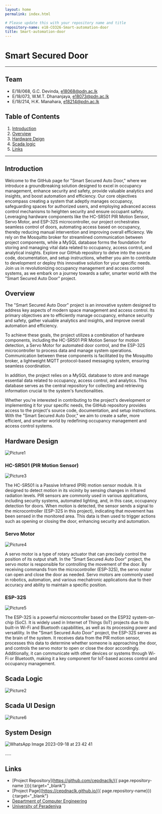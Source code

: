 ```yaml
---
layout: home
permalink: index.html

# Please update this with your repository name and title
repository-name: e18-CO326-Smart-automation-door
title: Smart-automation-door
---
```


[comment]: # "This is the standard layout for the project, but you can clean this and use your own template"

# Smart Secured Door

---

<!-- 
This is a sample image, to show how to add images to your page. To learn more options, please refer [this](https://projects.ce.pdn.ac.lk/docs/faq/how-to-add-an-image/)

![Sample Image](./images/sample.png)
 -->

## Team
-  E/18/068, G.C. Devinda, [e18068@pdn.ac.lk](mailto:name@email.com)
-  E/18/073, W.M.T. Dhananjaya, [e18073@pdn.ac.lk](mailto:name@email.com)
-  E/18/214, H.K. Manahara, [e18214@pdn.ac.lk](mailto:name@email.com)

## Table of Contents
1. [Introduction](#introduction)
2. [Overview](#overview)
3. [Hardware Deign](#hardware)
4. [Scada logic](#scada)
5. [Links](#links)

---

## Introduction

Welcome to the GitHub page for "Smart Secured Auto Door," where we introduce a groundbreaking solution designed to excel in occupancy management, enhance security and safety, provide valuable analytics and insights, and boost automation and efficiency. Our core objectives encompass creating a system that adeptly manages occupancy, safeguarding spaces for authorized users, and employing advanced access control mechanisms to heighten security and ensure occupant safety. Leveraging hardware components like the HC-SR501 PIR Motion Sensor, Servo Motor, and ESP-32S microcontroller, our project orchestrates seamless control of doors, automating access based on occupancy, thereby reducing manual intervention and improving overall efficiency. We rely on the Mosquitto broker for streamlined communication between project components, while a MySQL database forms the foundation for storing and managing vital data related to occupancy, access control, and analytical insights. Explore our GitHub repository to delve into the source code, documentation, and setup instructions, whether you aim to contribute to development or deploy this innovative solution for your specific needs. Join us in revolutionizing occupancy management and access control systems, as we embark on a journey towards a safer, smarter world with the "Smart Secured Auto Door" project.

## Overview

The "Smart Secured Auto Door" project is an innovative system designed to address key aspects of modern space management and access control. Its primary objectives are to efficiently manage occupancy, enhance security and safety, gather valuable analytics and insights, and improve overall automation and efficiency.

To achieve these goals, the project utilizes a combination of hardware components, including the HC-SR501 PIR Motion Sensor for motion detection, a Servo Motor for automated door control, and the ESP-32S microcontroller to process data and manage system operations. Communication between these components is facilitated by the Mosquitto broker, a lightweight MQTT protocol-based messaging system, ensuring seamless coordination.

In addition, the project relies on a MySQL database to store and manage essential data related to occupancy, access control, and analytics. This database serves as the central repository for collecting and retrieving information crucial to the system's functionalities.

Whether you're interested in contributing to the project's development or implementing it for your specific needs, the GitHub repository provides access to the project's source code, documentation, and setup instructions. With the "Smart Secured Auto Door," we aim to create a safer, more efficient, and smarter world by redefining occupancy management and access control systems.


## Hardware Design
![Picture1](https://github.com/cepdnaclk/e18-CO326-Smart-automation-door/assets/73760543/da816c3b-c1bc-4556-bc26-8b1dfee6bd49)

### HC-SR501 (PIR Motion Sensor)
![Picture3](https://github.com/cepdnaclk/e18-CO326-Smart-automation-door/assets/73760543/e51088ec-9efe-46fe-82a7-987d6acfe1e5)

The HC-SR501 is a Passive Infrared (PIR) motion sensor module. It is designed to detect motion in its vicinity by sensing changes in infrared radiation levels. PIR sensors are commonly used in various applications, including security systems, automated lighting, and, in this case, occupancy detection for doors. When motion is detected, the sensor sends a signal to the microcontroller (ESP-32S in this project), indicating that movement has been sensed in the monitored area. This data is then used to trigger actions such as opening or closing the door, enhancing security and automation.

### Servo Motor
![Picture4](https://github.com/cepdnaclk/e18-CO326-Smart-automation-door/assets/73760543/a9cd2327-63b0-4955-9935-5360c7f4e991)


A servo motor is a type of rotary actuator that can precisely control the position of its output shaft. In the "Smart Secured Auto Door" project, the servo motor is responsible for controlling the movement of the door. By receiving commands from the microcontroller (ESP-32S), the servo motor can open and close the door as needed. Servo motors are commonly used in robotics, automation, and various mechatronic applications due to their accuracy and ability to maintain a specific position.

### ESP-32S
![Picture5](https://github.com/cepdnaclk/e18-CO326-Smart-automation-door/assets/73760543/ee9c350a-6d5c-410d-8a38-8b8eff09ccab)


The ESP-32S is a powerful microcontroller based on the ESP32 system-on-chip (SoC). It is widely used in Internet of Things (IoT) projects due to its built-in Wi-Fi and Bluetooth capabilities, as well as its processing power and versatility. In the "Smart Secured Auto Door" project, the ESP-32S serves as the brain of the system. It receives data from the PIR motion sensor, processes this data to determine whether someone is approaching the door, and controls the servo motor to open or close the door accordingly. Additionally, it can communicate with other devices or systems through Wi-Fi or Bluetooth, making it a key component for IoT-based access control and occupancy management.


## Scada Logic
![Picture2](https://github.com/cepdnaclk/e18-CO326-Smart-automation-door/assets/73760543/e19f53bd-0f0c-4829-9576-bfa892babe43)

## Scada UI Design
![Picture6](https://github.com/cepdnaclk/e18-CO326-Smart-automation-door/assets/73760543/440e6878-176d-4074-84df-b823d7d4bb12)

## System Design
![WhatsApp Image 2023-09-18 at 23 42 41](https://github.com/cepdnaclk/e18-CO326-Smart-automation-door/assets/73760543/1df50ed6-76e2-40e6-a891-1ec4c5a0d65a)


.....

## Links

- [Project Repository](https://github.com/cepdnaclk/{{ page.repository-name }}){:target="_blank"}
- [Project Page](https://cepdnaclk.github.io/{{ page.repository-name}}){:target="_blank"}
- [Department of Computer Engineering](http://www.ce.pdn.ac.lk/)
- [University of Peradeniya](https://eng.pdn.ac.lk/)


[//]: # (Please refer this to learn more about Markdown syntax)
[//]: # (https://github.com/adam-p/markdown-here/wiki/Markdown-Cheatsheet)
